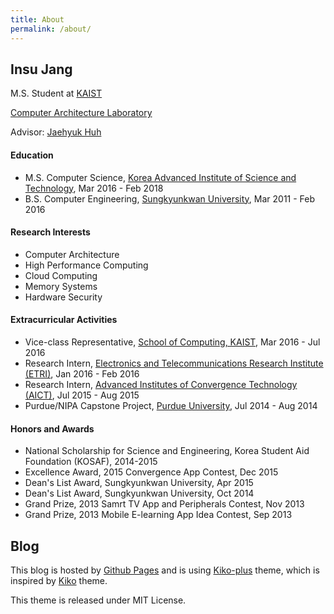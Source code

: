 ```yaml
---
title: About
permalink: /about/
---
```




## Insu Jang
M.S. Student at [KAIST](http://www.kaist.edu/html/en/index.html)

[Computer Architecture Laboratory](calab.kaist.ac.kr)

Advisor: [Jaehyuk Huh](calab.kaist.ac.kr:8080/~jhuh)

#### Education
- M.S. Computer Science, [Korea Advanced Institute of Science and Technology](http://www.kaist.edu/html/en/index.html), Mar 2016 - Feb 2018
- B.S. Computer Engineering, [Sungkyunkwan University](http://www.skku.edu/eng_home/index.jsp), Mar 2011 - Feb 2016


#### Research Interests
- Computer Architecture
- High Performance Computing
- Cloud Computing
- Memory Systems
- Hardware Security


#### Extracurricular Activities
- Vice-class Representative, [School of Computing, KAIST](cs.kaist.ac.kr), Mar 2016 - Jul 2016
- Research Intern, [Electronics and Telecommunications Research Institute (ETRI)](https://etri.re.kr/eng/main/main.etri), Jan 2016 - Feb 2016
- Research Intern, [Advanced Institutes of Convergence Technology (AICT)](http://aict.snu.ac.kr/eng/), Jul 2015 - Aug 2015
- Purdue/NIPA Capstone Project, [Purdue University](http://www.purdue.edu/), Jul 2014 - Aug 2014


#### Honors and Awards
- National Scholarship for Science and Engineering, Korea Student Aid Foundation (KOSAF), 2014-2015
- Excellence Award, 2015 Convergence App Contest, Dec 2015
- Dean's List Award, Sungkyunkwan University, Apr 2015
- Dean's List Award, Sungkyunkwan University, Oct 2014
- Grand Prize, 2013 Samrt TV App and Peripherals Contest, Nov 2013
- Grand Prize, 2013 Mobile E-learning App Idea Contest, Sep 2013


## Blog
This blog is hosted by [Github Pages](https://pages.github.com/) and is using [Kiko-plus](https://aweekj.github.io/Kiko-plus) theme, which is inspired by [Kiko](http://github.com/gfjaru/Kiko) theme.

This theme is released under MIT License.
